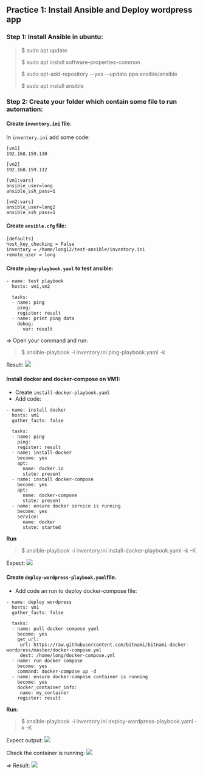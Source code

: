 ## Practice 1: Install Ansible and Deploy wordpress app

### Step 1: Install Ansible in ubuntu:
> $ sudo apt update
> 
> $ sudo apt install software-properties-common
>
> $ sudo apt-add-repository --yes --update ppa:ansible/ansible
>
> $ sudo apt install ansible
  
### Step 2: Create your folder which contain some file to run automation:
#### Create `inventory.ini` file.
In `inventory.ini` add some code:
```
[vm1]
192.168.159.130

[vm2]
192.168.159.132

[vm1:vars]
ansible_user=long
ansible_ssh_pass=1

[vm2:vars]
ansible_user=long2
ansible_ssh_pass=1
```
#### Create `ansible.cfg` file:

```
[defaults]
host_key_checking = False
inventory = /home/long12/test-ansible/inventory.ini
remote_user = long
```

#### Create `ping-playbook.yaml` to test ansible:

```
- name: test playbook
  hosts: vm1,vm2

  tasks:
  - name: ping
    ping:
    register: result
  - name: print ping data
    debug:
      var: result
```

=> Open your command and run:
> $ ansible-playbook -i inventory.ini ping-playbook.yaml -k

Result:
![](https://github.com/VuduclongPtit/Docker-Kubernetes/blob/master/Ansible/pic/test%20ping.png?raw=true)

#### Install docker and docker-compose on VM1:
- Create `install-docker-playbook.yaml`
- Add code: 
```
- name: install docker
  hosts: vm1
  gather_facts: false

  tasks:
  - name: ping
    ping:
    register: result
  - name: install-docker
    become: yes
    apt:
      name: docker.io
      state: present
  - name: install docker-compose
    become: yes
    apt:
      name: docker-compose
      state: present
  - name: ensure docker service is running
    become: yes
    service:
      name: docker
      state: started
```
**Run**
> $ ansible-playbook -i inventory.ini install-docker-playbook.yaml -k -K
 
Expect: 
![](https://github.com/VuduclongPtit/Docker-Kubernetes/blob/master/Ansible/pic/installed%20docker%20dockercompose.png?raw=true)

#### Create `deploy-wordpress-playbook.yaml`file.
- Add code an run to deploy docker-compose file:
```
- name: deploy wordpress
  hosts: vm1
  gather_facts: false

  tasks:
  - name: pull docker compose yaml
    become: yes
    get_url:
     url: https://raw.githubusercontent.com/bitnami/bitnami-docker-wordpress/master/docker-compose.yml
     dest: /home/long/docker-compose.yml
  - name: run docker compose
    become: yes
    command: docker-compose up -d
  - name: ensure docker-compose container is running
    become: yes
    docker_container_info:
     name: my_container
    register: result
```
**Run**:
> $ ansible-playbook -i inventory.ini deploy-wordpress-playbook.yaml -k -K

Expect output:
![](https://github.com/VuduclongPtit/Docker-Kubernetes/blob/master/Ansible/pic/running%20docker%20compose%20and%20make%20sure%20it%20runnign.png?raw=true)

Check the container is running:
![](https://github.com/VuduclongPtit/Docker-Kubernetes/blob/master/Ansible/pic/check_container.png?raw=true)

=> Result:
![](https://github.com/VuduclongPtit/Docker-Kubernetes/blob/master/Ansible/pic/result1.png?raw=true)
